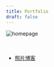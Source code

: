 ```yaml
---
title: Portfolio
draft: false
---
```

![homepage](/img/portfolio/homepage/homepage.jpg)<br><br><br>

* [照片博客](/tags/照片/)